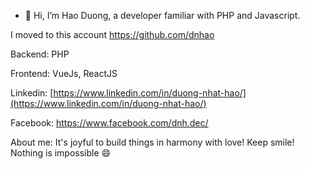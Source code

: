 - 👋 Hi, I’m Hao Duong, a developer familiar with PHP and Javascript.

I moved to this account https://github.com/dnhao


Backend: PHP 

Frontend: VueJs, ReactJS 

Linkedin: [https://www.linkedin.com/in/duong-nhat-hao/](https://www.linkedin.com/in/duong-nhat-hao/)

Facebook: https://www.facebook.com/dnh.dec/

About me: It's joyful to build things in harmony with love! Keep smile! Nothing is impossible 😄

<!---
hao-17dec/hao-17dec is a ✨ special ✨ repository because its `README.md` (this file) appears on your GitHub profile.
You can click the Preview link to take a look at your changes.
--->
